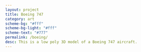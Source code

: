 ```yaml
---
layout: project
title: Boeing 747
category: art
scheme-bg: "#fff"
scheme-bg-light: "#fff"
scheme-text: "#777"
permalink: /boeing/
desc: This is a low poly 3D model of a Boeing 747 aircraft.
---
```


<div id="object" style="position: relative; width: 100%;"></div>

<script type="text/javascript">
var obj = 'boeing747.obj';
var mtl = '';
</script>

<script type="text/javascript" src="/assets/js/three.min.js"></script>
<script type="text/javascript" src="/assets/js/OrbitControls.js"></script>
<script type="text/javascript" src="/assets/js/OBJLoader.js"></script>
<script type="text/javascript" src="/assets/js/MTLLoader.js"></script>
<script type="text/javascript" src="/assets/js/object.js"></script>
